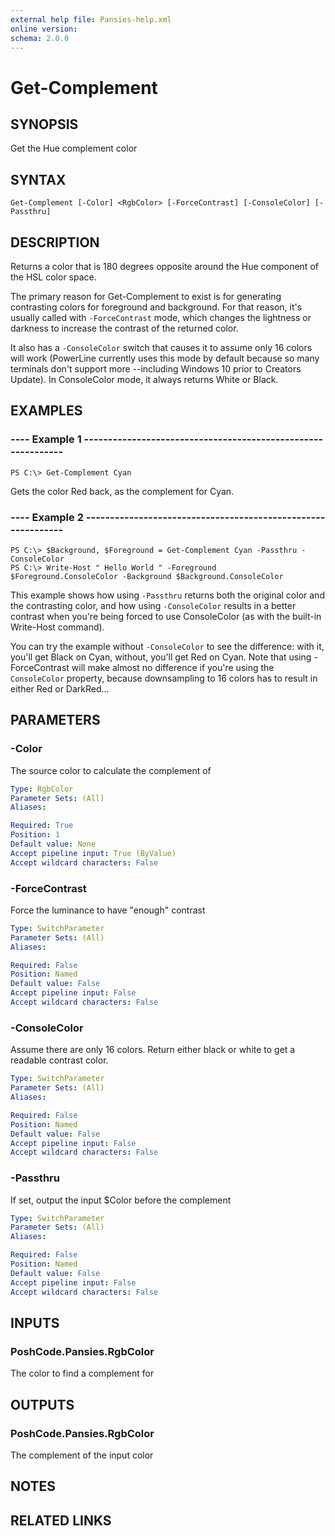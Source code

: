 ```yaml
---
external help file: Pansies-help.xml
online version:
schema: 2.0.0
---
```


# Get-Complement

## SYNOPSIS

Get the Hue complement color

## SYNTAX

```
Get-Complement [-Color] <RgbColor> [-ForceContrast] [-ConsoleColor] [-Passthru]
```

## DESCRIPTION

Returns a color that is 180 degrees opposite around the Hue component of the HSL color space.

The primary reason for Get-Complement to exist is for generating contrasting colors for foreground and background. For that reason, it's usually called with `-ForceContrast` mode, which changes the lightness or darkness to increase the contrast of the returned color.

It also has a `-ConsoleColor` switch that causes it to assume only 16 colors will work (PowerLine currently uses this mode by default because so many terminals don't support more --including Windows 10 prior to Creators Update). In ConsoleColor mode, it always returns White or Black.

## EXAMPLES

### ---- Example 1 -------------------------------------------------------------

```
PS C:\> Get-Complement Cyan
```

Gets the color Red back, as the complement for Cyan.


### ---- Example 2 -------------------------------------------------------------

```
PS C:\> $Background, $Foreground = Get-Complement Cyan -Passthru -ConsoleColor
PS C:\> Write-Host " Hello World " -Foreground $Foreground.ConsoleColor -Background $Background.ConsoleColor
```

This example shows how using `-Passthru` returns both the original color and the contrasting color, and how using `-ConsoleColor` results in a better contrast when you're being forced to use ConsoleColor (as with the built-in Write-Host command).

You can try the example without `-ConsoleColor` to see the difference: with it, you'll get Black on Cyan, without, you'll get Red on Cyan. Note that using -ForceContrast will make almost no difference if you're using the `ConsoleColor` property, because downsampling to 16 colors has to result in either Red or DarkRed...



## PARAMETERS

### -Color

The source color to calculate the complement of

```yaml
Type: RgbColor
Parameter Sets: (All)
Aliases:

Required: True
Position: 1
Default value: None
Accept pipeline input: True (ByValue)
Accept wildcard characters: False
```

### -ForceContrast

Force the luminance to have "enough" contrast

```yaml
Type: SwitchParameter
Parameter Sets: (All)
Aliases:

Required: False
Position: Named
Default value: False
Accept pipeline input: False
Accept wildcard characters: False
```

### -ConsoleColor

Assume there are only 16 colors. Return either black or white to get a readable contrast color.

```yaml
Type: SwitchParameter
Parameter Sets: (All)
Aliases:

Required: False
Position: Named
Default value: False
Accept pipeline input: False
Accept wildcard characters: False
```

### -Passthru

If set, output the input $Color before the complement

```yaml
Type: SwitchParameter
Parameter Sets: (All)
Aliases:

Required: False
Position: Named
Default value: False
Accept pipeline input: False
Accept wildcard characters: False
```

## INPUTS

### PoshCode.Pansies.RgbColor

The color to find a complement for


## OUTPUTS

### PoshCode.Pansies.RgbColor

The complement of the input color

## NOTES

## RELATED LINKS

